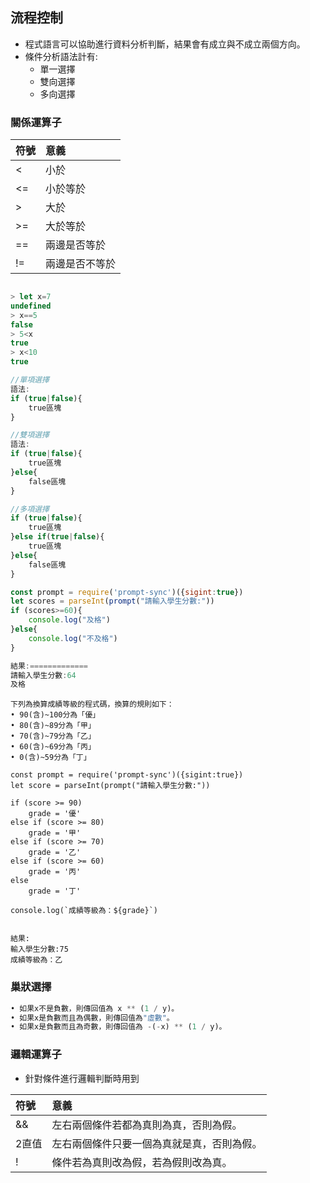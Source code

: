 
## 流程控制

- 程式語言可以協助進行資料分析判斷，結果會有成立與不成立兩個方向。
- 條件分析語法計有:
	- 單一選擇
	- 雙向選擇
	- 多向選擇

### 關係運算子

| 符號 | 意義 |
|:--|:--|
| < | 小於 |
| <= | 小於等於 |
|  > | 大於 |
|  >= | 大於等於 |
|  == | 兩邊是否等於 |
|  != | 兩邊是否不等於 |

```javascript

> let x=7
undefined
> x==5
false
> 5<x
true
> x<10
true
```


```javascript
//單項選擇
語法:
if (true|false){
	true區塊
}	

//雙項選擇
語法:
if (true|false){
	true區塊
}else{
	false區塊
}

//多項選擇
if (true|false){
	true區塊
}else if(true|false){
	true區塊
}else{
	false區塊
}

```

```javascript
const prompt = require('prompt-sync')({sigint:true})
let scores = parseInt(prompt("請輸入學生分數:"))
if (scores>=60){
    console.log("及格")
}else{
    console.log("不及格")
}

結果:=============
請輸入學生分數:64
及格
```

```javascrip
下列為換算成績等級的程式碼，換算的規則如下：
• 90(含)~100分為「優」
• 80(含)~89分為「甲」
• 70(含)~79分為「乙」
• 60(含)~69分為「丙」
• 0(含)~59分為「丁」

const prompt = require('prompt-sync')({sigint:true})
let score = parseInt(prompt("請輸入學生分數:"))

if (score >= 90)
    grade = '優'
else if (score >= 80)
    grade = '甲'
else if (score >= 70)
    grade = '乙'
else if (score >= 60)
    grade = '丙'   
else
    grade = '丁'

console.log(`成績等級為：${grade}`)


結果:
輸入學生分數:75
成績等級為：乙
```

### 巢狀選擇

```javascript
• 如果x不是負數，則傳回值為 x ** (1 / y)。
• 如果x是負數而且為偶數，則傳回值為"虛數"。
• 如果x是負數而且為奇數，則傳回值為 -(-x) ** (1 / y)。


```

### 邏輯運算子

- 針對條件進行邏輯判斷時用到  

| 符號 | 意義 |
|:--|:--|
| && | 左右兩個條件若都為真則為真，否則為假。 |
| 2直值 | 左右兩個條件只要一個為真就是真，否則為假。 |
| ! |  條件若為真則改為假，若為假則改為真。 |
